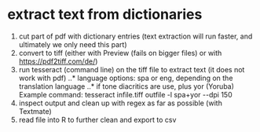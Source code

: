 # extract text from dictionaries

1. cut part of pdf with dictionary entries (text extraction will run faster, and ultimately we only need this part)
2. convert to tiff (either with Preview (fails on bigger files) or with https://pdf2tiff.com/de/)
3. run tesseract (command line) on the tiff file to extract text (it does not work with pdf)
..* language options: spa or eng, depending on the translation language
..* if tone diacritics are use, plus yor (Yoruba)
Example command: tesseract infile.tiff outfile -l spa+yor --dpi 150
4. inspect output and clean up with regex as far as possible (with Textmate)
5. read file into R to further clean and export to csv


